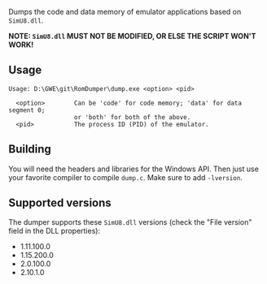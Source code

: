 Dumps the code and data memory of emulator applications based on `SimU8.dll`.

**NOTE: `SimU8.dll` MUST NOT BE MODIFIED, OR ELSE THE SCRIPT WON'T WORK!**

## Usage
```
Usage: D:\GWE\git\RomDumper\dump.exe <option> <pid>

  <option>        Can be 'code' for code memory; 'data' for data segment 0;
                  or 'both' for both of the above.
  <pid>           The process ID (PID) of the emulator.
```

## Building
You will need the headers and libraries for the Windows API. Then just use your favorite compiler to compile `dump.c`.
Make sure to add `-lversion`.

## Supported versions
The dumper supports these `SimU8.dll` versions (check the "File version" field in the DLL properties):
- 1.11.100.0
- 1.15.200.0
- 2.0.100.0
- 2.10.1.0
